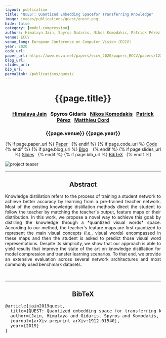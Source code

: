 ```yaml
---
layout: publication
title: "QuEST: Quantized Embedding Spacefor Transferring Knowledge" 
image: images/publications/quest/quest.png
hide: false
category: [model-compression]
authors: Himalaya Jain, Spyros Gidaris, Nikos Komodakis, Patrick Pérez, and Matthieu Cord
venue: ECCV
venue_long: European Conference on Computer Vision (ECCV)
year: 2020
code_url:
paper_url: https://www.ecva.net/papers/eccv_2020/papers_ECCV/papers/123660171.pdf
blog_url: 
slides_url: 
bib_url: 
permalink: /publications/quest/
---
```


<h1 align="center"> {{page.title}} </h1>
<!-- Simple call of authors -->
<!-- <h3 align="center"> {{page.authors}} </h3> -->
<!-- Alternatively you can add links to author pages -->
<h3 align="center"> <a href="https://himalayajain.github.io/">Himalaya Jain</a>&nbsp;&nbsp; Spyros Gidaris&nbsp;&nbsp; <a href="http://imagine.enpc.fr/~komodakn/">Nikos Komodakis</a>&nbsp;&nbsp; <a href="https://ptrckprz.github.io/">Patrick Pérez</a>&nbsp;&nbsp; <a href="http://webia.lip6.fr/~cord/">Matthieu Cord</a></h3>


<h3 align="center"> {{page.venue}} {{page.year}} </h3>

<div align="center">
  <p>
    {% if page.paper_url %}
    <a href="{{ page.paper_url }}"><i class="far fa-file-pdf"></i> Paper</a>&nbsp;&nbsp;
    {% endif %}
    {% if page.code_url %}
    <a href="{{ page.code_url }}"><i class="fab fa-github"></i> Code</a> &nbsp;&nbsp;
    {% endif %}
    {% if page.blog_url %}
    <a href="{{ page.blog_url }}"><i class="fab fa-blogger"></i> Blog</a> &nbsp;&nbsp;
    {% endif %}
    {% if page.slides_url %}
    <a href="{{ page.slides_url }}"><i class="far fa-file-pdf"></i> Slides</a>&nbsp;&nbsp;
    {% endif %}
    {% if page.bib_url %}
    <a href="{{ page.bib_url}}"><i class="far fa-file-alt"></i> BibTeX</a>&nbsp;&nbsp;
    {% endif %}
  </p>
</div>

<div class="publication-teaser">
    <img src="../../{{ page.image }}" alt="project teaser"/>
</div>


<hr>

<h2  align="center"> Abstract</h2>

<p align="justify">Knowledge distillation refers to the process of training a student network to achieve better accuracy by learning from a pre-trained teacher network. 
Most of the existing knowledge distillation methods direct the student to follow the teacher by matching the teacher's output, feature maps or their distribution.
In this work, we propose a novel way to achieve this goal: by distilling the knowledge through a *quantized visual words* space.
According to our method, the teacher's feature maps are first quantized to represent the main visual concepts (i.e., visual words) encompassed in these maps and then the student is asked to predict those visual word representations.
Despite its simplicity, we show that our approach is able to yield results that improve the state of the art on knowledge distillation for model compression and transfer learning scenarios. 
To that end, we provide an extensive evaluation across several network architectures and most commonly used benchmark datasets.</p>

<br>

<hr>

<h2  align="center">BibTeX</h2>
<left>
  <pre class="bibtex-box">
@article{jain2019quest,
  title={QUEST: Quantized embedding space for transferring knowledge},
  author={Jain, Himalaya and Gidaris, Spyros and Komodakis, Nikos and P{\'e}rez, Patrick and Cord, Matthieu},
  journal={arXiv preprint arXiv:1912.01540},
  year={2019}
}</pre>
</left>

<br>
